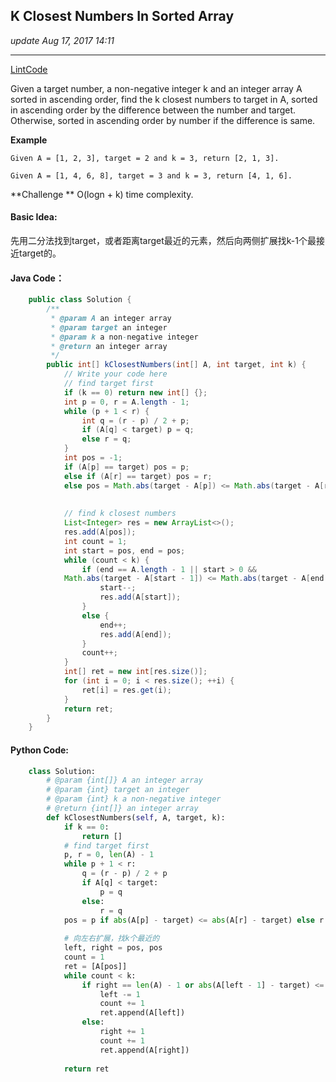 ## K Closest Numbers In Sorted Array
_update Aug 17, 2017 14:11_

---
[LintCode](http://www.lintcode.com/en/problem/k-closest-numbers-in-sorted-array/)

Given a target number, a non-negative integer k and an integer array A sorted in ascending order, find the k closest numbers to target in A, sorted in ascending order by the difference between the number and target. Otherwise, sorted in ascending order by number if the difference is same.

**Example**

    Given A = [1, 2, 3], target = 2 and k = 3, return [2, 1, 3].
    
    Given A = [1, 4, 6, 8], target = 3 and k = 3, return [4, 1, 6].

**Challenge **
O(logn + k) time complexity.

#### Basic Idea:
先用二分法找到target，或者距离target最近的元素，然后向两侧扩展找k-1个最接近target的。

#### Java Code：
```java
    public class Solution {
        /**
         * @param A an integer array
         * @param target an integer
         * @param k a non-negative integer
         * @return an integer array
         */
        public int[] kClosestNumbers(int[] A, int target, int k) {
            // Write your code here
            // find target first
            if (k == 0) return new int[] {};
            int p = 0, r = A.length - 1;
            while (p + 1 < r) {
                int q = (r - p) / 2 + p;
                if (A[q] < target) p = q;
                else r = q;
            }
            int pos = -1;
            if (A[p] == target) pos = p;
            else if (A[r] == target) pos = r;
            else pos = Math.abs(target - A[p]) <= Math.abs(target - A[r]) ? p : r;
    
            
            // find k closest numbers
            List<Integer> res = new ArrayList<>();
            res.add(A[pos]);
            int count = 1;
            int start = pos, end = pos;
            while (count < k) {
                if (end == A.length - 1 || start > 0 &&
            Math.abs(target - A[start - 1]) <= Math.abs(target - A[end + 1])) {
                    start--;
                    res.add(A[start]);
                }
                else {
                    end++;
                    res.add(A[end]);
                }
                count++;
            }
            int[] ret = new int[res.size()];
            for (int i = 0; i < res.size(); ++i) {
                ret[i] = res.get(i);
            }
            return ret;
        }
    }
```

#### Python Code:
```python
    class Solution:
        # @param {int[]} A an integer array
        # @param {int} target an integer
        # @param {int} k a non-negative integer
        # @return {int[]} an integer array
        def kClosestNumbers(self, A, target, k):
            if k == 0:
                return []
            # find target first
            p, r = 0, len(A) - 1
            while p + 1 < r:
                q = (r - p) / 2 + p
                if A[q] < target:
                    p = q
                else:
                    r = q
            pos = p if abs(A[p] - target) <= abs(A[r] - target) else r # 注意这里是<=
            
            # 向左右扩展，找k个最近的
            left, right = pos, pos
            count = 1
            ret = [A[pos]]
            while count < k:
                if right == len(A) - 1 or abs(A[left - 1] - target) <= abs(A[right + 1] - target): # 注意这里也是<=
                    left -= 1
                    count += 1
                    ret.append(A[left])
                else:
                    right += 1
                    count += 1
                    ret.append(A[right])
            
            return ret
```